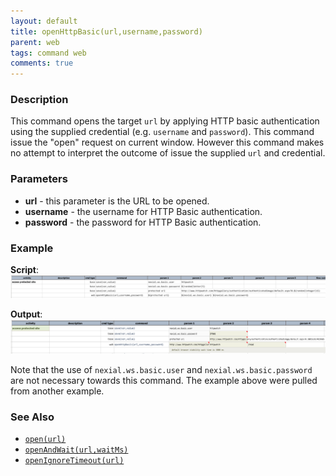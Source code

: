 ```yaml
---
layout: default
title: openHttpBasic(url,username,password)
parent: web
tags: command web
comments: true
---
```


### Description
This command opens the target `url` by applying HTTP basic authentication using the supplied credential (e.g. 
`username` and `password`). This command issue the "open" request on current window. However this command makes no 
attempt to interpret the outcome of issue the supplied `url` and credential.


### Parameters
- **url** - this parameter is the URL to be opened.
- **username** - the username for HTTP Basic authentication.
- **password** - the password for HTTP Basic authentication.


### Example
**Script**:<br/>
![](image/openHttpBasic_01.png)

**Output**:<br/>
![](image/openHttpBasic_02.png)

Note that the use of `nexial.ws.basic.user` and `nexial.ws.basic.password` are not necessary towards this command. The
example above were pulled from another example.


### See Also
- [`open(url)`](open(url))
- [`openAndWait(url,waitMs)`](openAndWait(url,waitMs))
- [`openIgnoreTimeout(url)`](openIgnoreTimeout(url))
